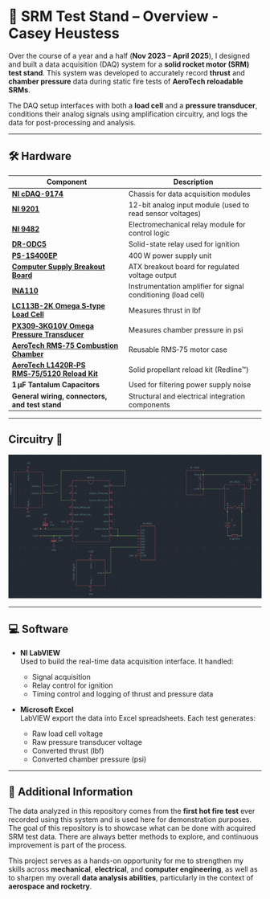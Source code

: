 # 🚀 SRM Test Stand – Overview - Casey Heustess

Over the course of a year and a half (**Nov 2023 – April 2025**), I designed and built a data acquisition (DAQ) system for a **solid rocket motor (SRM) test stand**. This system was developed to accurately record **thrust** and **chamber pressure** data during static fire tests of **AeroTech reloadable SRMs**.

The DAQ setup interfaces with both a **load cell** and a **pressure transducer**, conditions their analog signals using amplification circuitry, and logs the data for post-processing and analysis.

---

## 🛠️ Hardware

| Component | Description |
|----------|-------------|
| [**NI cDAQ-9174**](https://www.ni.com/docs/en-US/bundle/cdaq-9174-specs/page/specs.html) | Chassis for data acquisition modules |
| [**NI 9201**](https://www.ni.com/docs/en-US/bundle/ni-9201-specs/page/specs.html) | 12-bit analog input module (used to read sensor voltages) |
| [**NI 9482**](https://www.ni.com/docs/en-US/bundle/ni-9482-sbrio-9482-specs/resource/ni-9482-sbrio-9482-specs.pdf) | Electromechanical relay module for control logic |
| [**DR-ODC5**](https://www.sensata.com/sites/default/files/a/sensata-dr-series-output-modules-datasheet.pdf) | Solid-state relay used for ignition |
| [**PS-1S400EP**](https://www.computer-world.pro/t-win-ps-1s400ep-400w-p-97811.html) | 400 W power supply unit |
| [**Computer Supply Breakout Board**](https://www.amazon.com/GeeekPi-Breakout-Adapter-Terminal-Computer/dp/B08MC389FQ) | ATX breakout board for regulated voltage output |
| [**INA110**](https://www.ti.com/lit/ds/symlink/ina110.pdf) | Instrumentation amplifier for signal conditioning (load cell) |
| [**LC113B-2K Omega S‑type Load Cell**](https://mx.omega.com/pptst_eng/LC103B.html) | Measures thrust in lbf |
| [**PX309‑3KG10V Omega Pressure Transducer**](https://assets.omega.com/pdf/test-and-measurement-equipment/pressure/pressure-transducers/PX309.pdf) | Measures chamber pressure in psi |
| [**AeroTech RMS‑75 Combustion Chamber**](https://aerotech-rocketry.com/products/product_b2ff983a-e5fe-18d7-055b-b3266c6fedc6) | Reusable RMS‑75 motor case |
| [**AeroTech L1420R‑PS RMS‑75/5120 Reload Kit**](https://aerotech-rocketry.com/products/product_3872d294-577c-353f-9773-6594597dfda3) | Solid propellant reload kit (Redline™) |
| **1 µF Tantalum Capacitors** | Used for filtering power supply noise |
| **General wiring, connectors, and test stand** | Structural and electrical integration components |

---
## Circuitry 🔋

![Thrust Stand Circuit](https://raw.githubusercontent.com/casenblurg/OlemissRocketTeam/main/Main/Figures/ThrustStandCircuit.png)

---
## 💻 Software

- **NI LabVIEW**  
  Used to build the real-time data acquisition interface. It handled:
  - Signal acquisition
  - Relay control for ignition
  - Timing control and logging of thrust and pressure data

- **Microsoft Excel**  
  LabVIEW export the data into Excel spreadsheets. Each test generates:
  - Raw load cell voltage
  - Raw pressure transducer voltage
  - Converted thrust (lbf)
  - Converted chamber pressure (psi)

---

## 📘 Additional Information

The data analyzed in this repository comes from the **first hot fire test** ever recorded using this system and is used here for demonstration purposes. The goal of this repository is to showcase what can be done with acquired SRM test data. There are always better methods to explore, and continuous improvement is part of the process.

This project serves as a hands-on opportunity for me to strengthen my skills across **mechanical**, **electrical**, and **computer engineering**, as well as to sharpen my overall **data analysis abilities**, particularly in the context of **aerospace and rocketry**.

